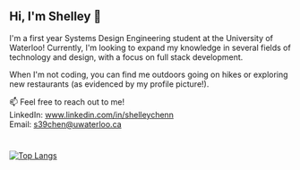## Hi, I'm Shelley 🤠

I'm a first year Systems Design Engineering student at the University of Waterloo! Currently, I'm looking to expand my knowledge in several fields of technology and design, with a focus on full stack development.

When I'm not coding, you can find me outdoors going on hikes or exploring new restaurants (as evidenced by my profile picture!).

📫 Feel free to reach out to me!  
LinkedIn: www.linkedin.com/in/shelleychenn  
Email: s39chen@uwaterloo.ca

#

[![Top Langs](https://github-readme-stats.vercel.app/api/top-langs/?username=shelleychen318&layout=compact)](https://github.com/shelleychen318/github-readme-stats)

<!--
**shelleychen318/shelleychen318** is a ✨ _special_ ✨ repository because its `README.md` (this file) appears on your GitHub profile.

Here are some ideas to get you started:

- 🔭 I’m currently working on ...
- 🌱 I’m currently learning ...
- 👯 I’m looking to collaborate on ...
- 🤔 I’m looking for help with ...
- 💬 Ask me about ...
- 📫 How to reach me: ...
- 😄 Pronouns: ...
- ⚡ Fun fact: ...
-->
